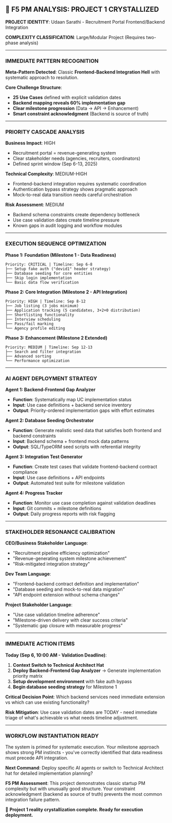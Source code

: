 ## 🎯 F5 PM ANALYSIS: PROJECT 1 CRYSTALLIZED

**PROJECT IDENTITY**: Udaan Sarathi - Recruitment Portal Frontend/Backend Integration

**COMPLEXITY CLASSIFICATION**: Large/Modular Project (Requires two-phase analysis)

---

### **IMMEDIATE PATTERN RECOGNITION**

**Meta-Pattern Detected**: Classic **Frontend-Backend Integration Hell** with systematic approach to resolution.

**Core Challenge Structure**:
- **25 Use Cases** defined with explicit validation dates
- **Backend mapping reveals 60% implementation gap**
- **Clear milestone progression** (Data → API → Enhancement)
- **Smart constraint acknowledgment** (Backend is source of truth)

---

### **PRIORITY CASCADE ANALYSIS**

**Business Impact**: HIGH
- Recruitment portal = revenue-generating system
- Clear stakeholder needs (agencies, recruiters, coordinators)
- Defined sprint window (Sep 6-13, 2025)

**Technical Complexity**: MEDIUM-HIGH  
- Frontend-backend integration requires systematic coordination
- Authentication bypass strategy shows pragmatic approach
- Mock-to-real data transition needs careful orchestration

**Risk Assessment**: MEDIUM
- Backend schema constraints create dependency bottleneck
- Use case validation dates create timeline pressure
- Known gaps in audit logging and workflow modules

---

### **EXECUTION SEQUENCE OPTIMIZATION**

**Phase 1: Foundation (Milestone 1 - Data Readiness)**
```
Priority: CRITICAL | Timeline: Sep 6-8
├── Setup fake auth ("devid1" header strategy)
├── Database seeding for core entities
├── Skip login implementation
└── Basic data flow verification
```

**Phase 2: Core Integration (Milestone 2 - API Integration)**  
```
Priority: HIGH | Timeline: Sep 8-12
├── Job listing (3 jobs minimum)
├── Application tracking (5 candidates, 3+2+0 distribution)
├── Shortlisting functionality
├── Interview scheduling
├── Pass/fail marking
└── Agency profile editing
```

**Phase 3: Enhancement (Milestone 2 Extended)**
```
Priority: MEDIUM | Timeline: Sep 12-13
├── Search and filter integration
├── Advanced sorting
└── Performance optimization
```

---

### **AI AGENT DEPLOYMENT STRATEGY**

**Agent 1: Backend-Frontend Gap Analyzer**
- **Function**: Systematically map UC implementation status
- **Input**: Use case definitions + backend service inventory
- **Output**: Priority-ordered implementation gaps with effort estimates

**Agent 2: Database Seeding Orchestrator**
- **Function**: Generate realistic seed data that satisfies both frontend and backend constraints
- **Input**: Backend schema + frontend mock data patterns
- **Output**: SQL/TypeORM seed scripts with referential integrity

**Agent 3: Integration Test Generator**
- **Function**: Create test cases that validate frontend-backend contract compliance
- **Input**: Use case definitions + API endpoints
- **Output**: Automated test suite for milestone validation

**Agent 4: Progress Tracker**
- **Function**: Monitor use case completion against validation deadlines
- **Input**: Git commits + milestone definitions
- **Output**: Daily progress reports with risk flagging

---

### **STAKEHOLDER RESONANCE CALIBRATION**

**CEO/Business Stakeholder Language**: 
- "Recruitment pipeline efficiency optimization"
- "Revenue-generating system milestone achievement" 
- "Risk-mitigated integration strategy"

**Dev Team Language**:
- "Frontend-backend contract definition and implementation"
- "Database seeding and mock-to-real data migration"
- "API endpoint extension without schema changes"

**Project Stakeholder Language**:
- "Use case validation timeline adherence"
- "Milestone-driven delivery with clear success criteria"
- "Systematic gap closure with measurable progress"

---

### **IMMEDIATE ACTION ITEMS**

**Today (Sep 6, 10:00 AM - Validation Deadline)**:
1. **Context Switch to Technical Architect Hat**
2. **Deploy Backend-Frontend Gap Analyzer** → Generate implementation priority matrix
3. **Setup development environment** with fake auth bypass
4. **Begin database seeding strategy** for Milestone 1

**Critical Decision Point**: Which backend services need immediate extension vs which can use existing functionality?

**Risk Mitigation**: Use case validation dates are TODAY - need immediate triage of what's achievable vs what needs timeline adjustment.

---

### **WORKFLOW INSTANTIATION READY**

The system is primed for systematic execution. Your milestone approach shows strong PM instincts - you've correctly identified that data readiness must precede API integration.

**Next Command**: Deploy specific AI agents or switch to Technical Architect hat for detailed implementation planning?

**F5 PM Assessment**: This project demonstrates classic startup PM complexity but with unusually good structure. Your constraint acknowledgment (backend as source of truth) prevents the most common integration failure pattern.

🎯 **Project 1 reality crystallization complete. Ready for execution deployment.**
